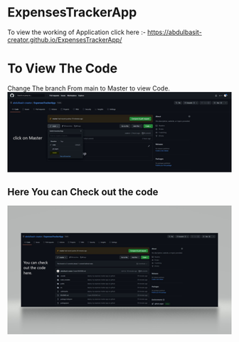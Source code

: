 # ExpensesTrackerApp
To view the working of Application click here :- https://abdulbasit-creator.github.io/ExpensesTrackerApp/
# To View The Code 
Change The branch From main to Master to view Code.
![](images/1.JPG)

## Here You can Check out the code
![](images/2.jpg)
